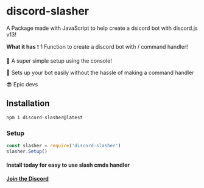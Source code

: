﻿# discord-slasher

A Package made with JavaScript to help create a dsicord bot with discord.js v13!

**What it has**
❗️ 1 Function to create a discord bot with / command handler!

🤩 A super simple setup using the console!

🤖 Sets up your bot easily without the hassle of making a command handler

😎 Epic devs

## Installation

``` js
npm i discord-slasher@latest
```

### Setup

``` js
const slasher = require('discord-slasher')
slasher.Setup()
```

#### Install today for easy to use slash cmds handler

**[Join the Discord](https://discord.gg/nCqvHjvAZm)**
